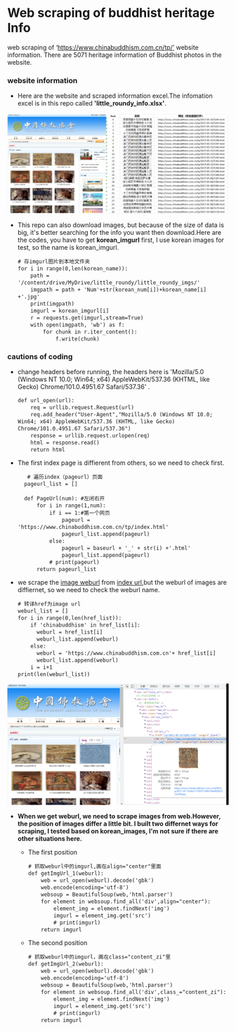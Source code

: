 # Web scraping of buddhist heritage Info
 web scraping of ‘https://www.chinabuddhism.com.cn/tp/’ website information. There are 5071 heritage information of Buddhist photos in the website. 
### website information
- Here are the website and scraped information excel.The infomation excel is in this repo called **'little_roundy_info.xlsx'**.

![website](https://raw.githubusercontent.com/pilipiliwang/Web-scraping-of-buddhist-heritage-Info/main/web%26info.png)

- This repo can also download images, but because of the size of data is big, it's better searching for the info you want then download.Here are the codes, you have to get **korean_imgurl** first, I use korean images for test, so the name is korean_imgurl.

      # 存imgurl图片到本地文件夹
      for i in range(0,len(korean_name)):
          path = '/content/drive/MyDrive/little_roundy/little_roundy_imgs/'
          imgpath = path + 'Num'+str(korean_num[i])+korean_name[i] +'.jpg'
          print(imgpath)
          imgurl = korean_imgurl[i]
          r = requests.get(imgurl,stream=True)
          with open(imgpath, 'wb') as f:
              for chunk in r.iter_content():
                  f.write(chunk)

### cautions of coding
- change headers before running, the headers here is 'Mozilla/5.0 (Windows NT 10.0; Win64; x64) AppleWebKit/537.36 (KHTML, like Gecko) Chrome/101.0.4951.67 Safari/537.36' .

      def url_open(url):
          req = urllib.request.Request(url)
          req.add_header("User-Agent","Mozilla/5.0 (Windows NT 10.0; Win64; x64) AppleWebKit/537.36 (KHTML, like Gecko) Chrome/101.0.4951.67 Safari/537.36")
          response = urllib.request.urlopen(req)
          html = response.read()
          return html
          
 - The first index page is diffierent from others, so we need to check first.
 
          # 遍历index（pageurl）页面
         pageurl_list = []

         def PageUrl(num): #左闭右开
             for i in range(1,num):
                 if i == 1:#第一个网页
                     pageurl = 'https://www.chinabuddhism.com.cn/tp/index.html'
                     pageurl_list.append(pageurl)
                 else:
                     pageurl = baseurl + '_' + str(i) +'.html'
                     pageurl_list.append(pageurl)
                 # print(pageurl)
             return pageurl_list
             
 - we scrape the [image weburl](https://www.chinabuddhism.com.cn/tp/2017-05-19/5202.html) from [index url](https://www.chinabuddhism.com.cn/tp/),but the weburl of images are diffiernet, so we need to check the weburl name.
 
       # 转译href为image url
       weburl_list = []
       for i in range(0,len(href_list)):
           if 'chinabuddhism' in href_list[i]:
             weburl = href_list[i]
             weburl_list.append(weburl)
           else:
             weburl = 'https://www.chinabuddhism.com.cn'+ href_list[i]
             weburl_list.append(weburl)
           i = i+1
       print(len(weburl_list))
 
 ![weburl](https://raw.githubusercontent.com/pilipiliwang/Web-scraping-of-buddhist-heritage-Info/main/weburl.png)
 
 - **When we get weburl, we need to scrape images from web.However, the position of images differ a little bit. I built two differnet ways for scraping, I tested based on korean_images, I'm not sure if there are other situations here.**
    - The first position
    
          # 抓取weburl中的imgurl,画在align="center"里面
          def getImgUrl_1(weburl):
              web = url_open(weburl).decode('gbk')
              web.encode(encoding='utf-8')
              websoup = BeautifulSoup(web,'html.parser')
              for element in websoup.find_all('div',align="center"):
                  element_img = element.findNext('img')
                  imgurl = element_img.get('src')
                  # print(imgurl)
              return imgurl
           
    - The second position    
    
          # 抓取weburl中的imgurl，画在class="content_zi"里
          def getImgUrl_2(weburl):
              web = url_open(weburl).decode('gbk')
              web.encode(encoding='utf-8')
              websoup = BeautifulSoup(web,'html.parser')
              for element in websoup.find_all('div',class_="content_zi"):
                  element_img = element.findNext('img')
                  imgurl = element_img.get('src')
                  # print(imgurl)
              return imgurl
